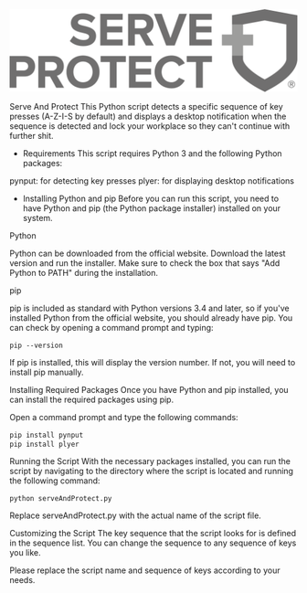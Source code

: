 ![alt text](https://github.com/vasil-lyubenov/serve_and_protect/blob/main/logo.png?raw=true)

Serve And Protect
This Python script detects a specific sequence of key presses (A-Z-I-S by default) and displays a desktop notification when the sequence is detected and lock your workplace so they can't continue with further shit.

- Requirements
This script requires Python 3 and the following Python packages:

pynput: for detecting key presses
plyer: for displaying desktop notifications

- Installing Python and pip
Before you can run this script, you need to have Python and pip (the Python package installer) installed on your system.

Python

Python can be downloaded from the official website. Download the latest version and run the installer. Make sure to check the box that says "Add Python to PATH" during the installation.

pip

pip is included as standard with Python versions 3.4 and later, so if you've installed Python from the official website, you should already have pip. You can check by opening a command prompt and typing:

```
pip --version
```

If pip is installed, this will display the version number. If not, you will need to install pip manually.

Installing Required Packages
Once you have Python and pip installed, you can install the required packages using pip.

Open a command prompt and type the following commands:

```
pip install pynput
pip install plyer
```

Running the Script
With the necessary packages installed, you can run the script by navigating to the directory where the script is located and running the following command:

```
python serveAndProtect.py
```

Replace serveAndProtect.py with the actual name of the script file.

Customizing the Script
The key sequence that the script looks for is defined in the sequence list. You can change the sequence to any sequence of keys you like.

Please replace the script name and sequence of keys according to your needs.